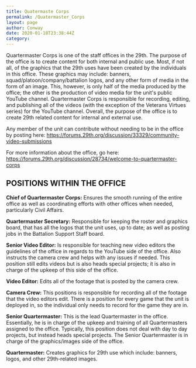```yaml
---
title: Quatermaste Corps
permalink: /Quatermaster_Corps
layout: page
author: Conway
date: 2020-01-18T23:38:44Z
category: 
---
```

Quartermaster Corps is one of the staff offices in the 29th. The purpose of the office is to create content for both internal and public use. Most, if not all, of the graphics that the 29th uses have been created by the individuals in this office. These graphics may include: banners, squad/platoon/company/battalion logos, and any other form of media in the form of an image. This, however, is only half of the media produced by the office; the other is the production of video media for the unit's public YouTube channel. Quartermaster Corps is responsible for recording, editing, and publishing all of the videos (with the exception of the Veterans Virtues series) for the YouTube channel. Overall, the purpose of the office is to create 29th related content for internal and external use.

Any member of the unit can contribute without needing to be in the office by posting here: https://forums.29th.org/discussion/33329/community-video-submissions

For more information about the office, go here: https://forums.29th.org/discussion/28734/welcome-to-quartermaster-corps

## POSITIONS WITHIN THE OFFICE

**Chief of Quartermaster Corps:** Ensures the smooth running of the entire office as well as coordinating efforts with other offices when needed, particularly Civil Affairs.

**Quartermaster Secretary:** Responsible for keeping the roster and graphics board, that has all the logos that the unit uses, up to date; as well as posting jobs in the Battalion Support Staff board.

**Senior Video Editor:** Is responsible for teaching new video editors the guidelines of the office in regards to the YouTube side of the office. Also instructs the camera crew and helps with any issues if needed. This position still edits videos but is also heads special projects; it is also in charge of the upkeep of this side of the office.

**Video Editor:** Edits all of the footage that is posted by the camera crew.

**Camera Crew:** This positions is responsible for recording all of the footage that the video editors edit. There is a position for every game that the unit is deployed in, so the individual only needs to record for the game they are in.

**Senior Quartermaster:** This is the lead Quartermaster in the office. Essentially, he is in charge of the upkeep and training of all Quartermasters assigned to the office. Typically, this position does not deal with day to day projects, but instead heads special projects. The Senior Quartermaster is in charge of the graphics/images side of the office.

**Quartermaster:** Creates graphics for 29th use which include: banners, logos, and other 29th-related images.